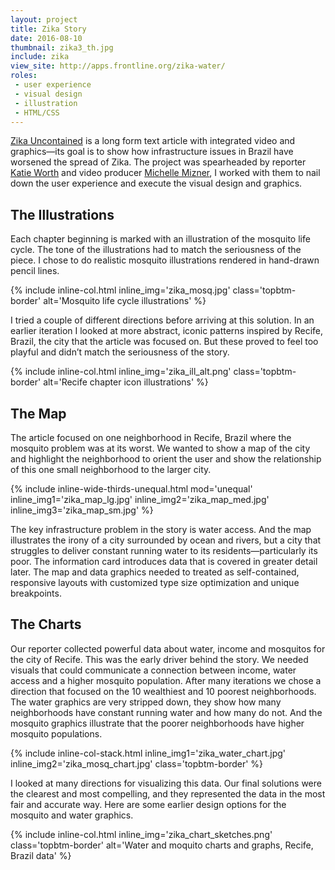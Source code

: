 ```yaml
---
layout: project
title: Zika Story
date: 2016-08-10
thumbnail: zika3_th.jpg
include: zika
view_site: http://apps.frontline.org/zika-water/
roles: 
 - user experience
 - visual design
 - illustration
 - HTML/CSS
---
```


[Zika Uncontained](http://apps.frontline.org/zika-water/) is a long form text article with integrated video and graphics—its goal is to show how infrastructure issues in Brazil have worsened the spread of Zika. The project was spearheaded by reporter [Katie Worth](https://twitter.com/katieworth) and video producer [Michelle Mizner](https://twitter.com/michellemizner), I worked with them to nail down the user experience and execute the visual design and graphics.

## The Illustrations
Each chapter beginning is marked with an illustration of the mosquito life cycle. The tone of the illustrations had to match the seriousness of the piece. I chose to do realistic mosquito illustrations rendered in hand-drawn pencil lines.

{% include inline-col.html inline_img='zika_mosq.jpg' class='topbtm-border' alt='Mosquito life cycle illustrations' %}

I tried a couple of different directions before arriving at this solution. In an earlier iteration I looked at more abstract, iconic patterns inspired by Recife, Brazil, the city that the article was focused on. But these proved to feel too playful and didn’t match the seriousness of the story.

{% include inline-col.html inline_img='zika_ill_alt.png' class='topbtm-border' alt='Recife chapter icon illustrations' %}

## The Map
The article focused on one neighborhood in Recife, Brazil where the mosquito problem was at its worst. We wanted to show a map of the city and highlight the neighborhood to orient the user and show the relationship of this one small neighborhood to the larger city.

{% include inline-wide-thirds-unequal.html mod='unequal' inline_img1='zika_map_lg.jpg' inline_img2='zika_map_med.jpg' inline_img3='zika_map_sm.jpg' %}

The key infrastructure problem in the story is water access. And the map illustrates the irony of a city surrounded by ocean and rivers, but a city that struggles to deliver constant running water to its residents—particularly its poor. The information card introduces data that is covered in greater detail later. The map and data graphics needed to treated as self-contained, responsive layouts with customized type size optimization and unique breakpoints. 

## The Charts
Our reporter collected powerful data about water, income and mosquitos for the city of Recife. This was the early driver behind the story. We needed visuals that could communicate a connection between income, water access and a higher mosquito population. After many iterations we chose a direction that focused on the 10 wealthiest and 10 poorest neighborhoods. The water graphics are very stripped down, they show how many neighborhoods have constant running water and how many do not. And the mosquito graphics illustrate that the poorer neighborhoods have higher mosquito populations.

{% include inline-col-stack.html inline_img1='zika_water_chart.jpg' inline_img2='zika_mosq_chart.jpg' class='topbtm-border' %}

I looked at many directions for visualizing this data. Our final solutions were the clearest and most compelling, and they represented the data in the most fair and accurate way. Here are some earlier design options for the mosquito and water graphics.

{% include inline-col.html inline_img='zika_chart_sketches.png' class='topbtm-border' alt='Water and moquito charts and graphs, Recife, Brazil data' %}

